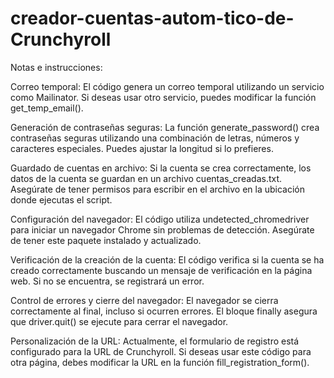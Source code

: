 # creador-cuentas-autom-tico-de-Crunchyroll
Notas e instrucciones:

Correo temporal: El código genera un correo temporal utilizando un servicio como Mailinator. Si deseas usar otro servicio, puedes modificar la función get_temp_email().

Generación de contraseñas seguras: La función generate_password() crea contraseñas seguras utilizando una combinación de letras, números y caracteres especiales. Puedes ajustar la longitud si lo prefieres.

Guardado de cuentas en archivo: Si la cuenta se crea correctamente, los datos de la cuenta se guardan en un archivo cuentas_creadas.txt. Asegúrate de tener permisos para escribir en el archivo en la ubicación donde ejecutas el script.

Configuración del navegador: El código utiliza undetected_chromedriver para iniciar un navegador Chrome sin problemas de detección. Asegúrate de tener este paquete instalado y actualizado.

Verificación de la creación de la cuenta: El código verifica si la cuenta se ha creado correctamente buscando un mensaje de verificación en la página web. Si no se encuentra, se registrará un error.

Control de errores y cierre del navegador: El navegador se cierra correctamente al final, incluso si ocurren errores. El bloque finally asegura que driver.quit() se ejecute para cerrar el navegador.

Personalización de la URL: Actualmente, el formulario de registro está configurado para la URL de Crunchyroll. Si deseas usar este código para otra página, debes modificar la URL en la función fill_registration_form().
